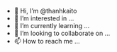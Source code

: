 - 👋 Hi, I’m @thanhkaito
- 👀 I’m interested in ...
- 🌱 I’m currently learning ...
- 💞️ I’m looking to collaborate on ...
- 📫 How to reach me ...

<!---
thanhkaito/thanhkaito is a ✨ special ✨ repository because its `README.md` (this file) appears on your GitHub profile.
You can click the Preview link to take a look at your changes.
--->
